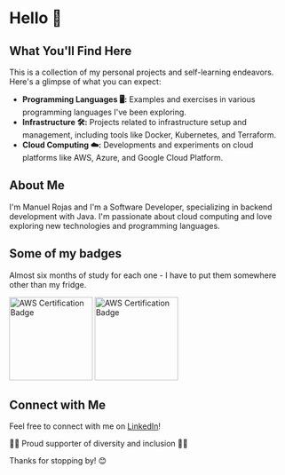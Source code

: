 # Hello 👋

## What You'll Find Here

This is a collection of my personal projects and self-learning endeavors. Here's a glimpse of what you can expect:

- **Programming Languages 🖥️:** Examples and exercises in various programming languages I've been exploring.
- **Infrastructure 🛠️:** Projects related to infrastructure setup and management, including tools like Docker, Kubernetes, and Terraform.
- **Cloud Computing ☁️:** Developments and experiments on cloud platforms like AWS, Azure, and Google Cloud Platform.

## About Me

I'm Manuel Rojas and I'm a Software Developer, specializing in backend development with Java. I'm passionate about cloud computing and love exploring new technologies and programming languages.

## Some of my badges

Almost six months of study for each one - I have to put them somewhere other than my fridge.

<div>
    <a href="https://www.credly.com/badges/d43656c0-91fc-4a1c-80c4-cc632a84e629/linked_in_profile"><img src="https://d1.awsstatic.com/training-and-certification/certification-badges/AWS-Certified-Cloud-Practitioner_badge.634f8a21af2e0e956ed8905a72366146ba22b74c.png" alt="AWS Certification Badge" width="150" height="150"></a>
     <a href="https://www.credly.com/badges/3893be77-eb46-45e6-bba3-e9d25d4f6f2a/linked_in_profile" target="_blank"><img src="https://d1.awsstatic.com/training-and-certification/certification-badges/AWS-Certified-Solutions-Architect-Associate_badge.3419559c682629072f1eb968d59dea0741772c0f.png" alt="AWS Certification Badge" width="150" height="150"></a>
</div>

## Connect with Me

Feel free to connect with me on [LinkedIn](https://www.linkedin.com/in/manuel-rojas-ramos)!

🏳️‍🌈 Proud supporter of diversity and inclusion 🏳️‍🌈

Thanks for stopping by! 😊
